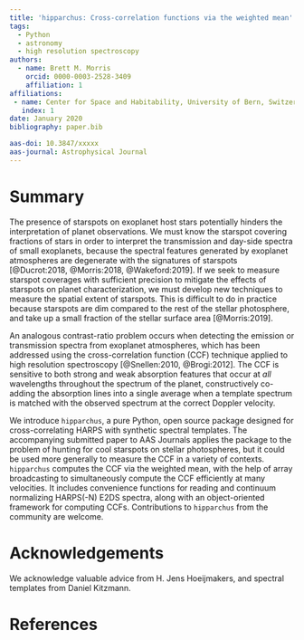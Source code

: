 ```yaml
---
title: 'hipparchus: Cross-correlation functions via the weighted mean'
tags:
  - Python
  - astronomy
  - high resolution spectroscopy
authors:
  - name: Brett M. Morris
    orcid: 0000-0003-2528-3409
    affiliation: 1
affiliations:
 - name: Center for Space and Habitability, University of Bern, Switzerland
   index: 1
date: January 2020
bibliography: paper.bib

aas-doi: 10.3847/xxxxx
aas-journal: Astrophysical Journal
---
```


# Summary

The presence of starspots on exoplanet host stars potentially hinders the 
interpretation of planet observations. We must know the starspot covering 
fractions of stars in order to interpret the transmission and day-side 
spectra of small exoplanets, because the spectral features generated by 
exoplanet atmospheres are degenerate with the signatures of starspots 
[@Ducrot:2018, @Morris:2018, @Wakeford:2019]. If we 
seek to measure starspot coverages with sufficient precision to mitigate
the effects of starspots on planet characterization, we must develop new 
techniques to measure the spatial extent of starspots. This is difficult to do 
in practice because starspots are dim compared to the rest of the stellar 
photosphere, and take up a small fraction of the stellar surface area 
[@Morris:2019]. 

An analogous contrast-ratio problem occurs when detecting the emission or 
transmission spectra from exoplanet atmospheres, which has been addressed using
the cross-correlation function (CCF) technique applied to high resolution 
spectroscopy [@Snellen:2010, @Brogi:2012]. The CCF is sensitive to both strong 
and weak absorption features that occur at *all* wavelengths throughout the 
spectrum of the planet, constructively co-adding the absorption lines into a 
single average when a template spectrum is matched with the observed spectrum
at the correct Doppler velocity.

We introduce ``hipparchus``, a pure Python, open source package designed for
cross-correlating HARPS with synthetic spectral templates. The 
accompanying submitted paper to AAS Journals applies the package to the problem
of hunting for cool starspots on stellar photospheres, but it could be used
more generally to measure the CCF in a variety of contexts. ``hipparchus`` 
computes the CCF via the weighted mean, with the help of array broadcasting to 
simultaneously compute the CCF efficiently at many velocities. It includes
convenience functions for reading and continuum normalizing HARPS(-N) E2DS 
spectra, along with an object-oriented framework for computing CCFs. 
Contributions to ``hipparchus`` from the community are welcome.

# Acknowledgements

We acknowledge valuable advice from H. Jens Hoeijmakers, and spectral templates
from Daniel Kitzmann.

# References